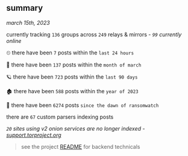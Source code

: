 
## summary
_march 15th, 2023_

currently tracking `136` groups across `249` relays & mirrors - _`99` currently online_

⏲ there have been `7` posts within the `last 24 hours`

🦈 there have been `137` posts within the `month of march`

🪐 there have been `723` posts within the `last 90 days`

🏚 there have been `588` posts within the `year of 2023`

🦕 there have been `6274` posts `since the dawn of ransomwatch`

there are `67` custom parsers indexing posts

_`20` sites using v2 onion services are no longer indexed - [support.torproject.org](https://support.torproject.org/onionservices/v2-deprecation/)_

> see the project [README](https://github.com/joshhighet/ransomwatch#ransomwatch--) for backend technicals
